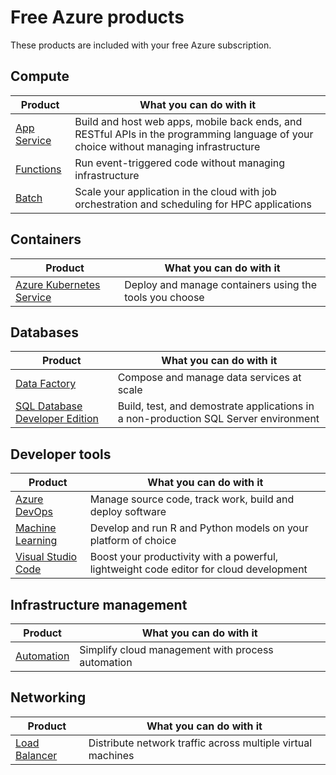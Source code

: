 # Free Azure products
These products are included with your free Azure subscription.

## Compute
| Product                                                              | What you can do with it                                                                                                                |
| ----------------------------------------------------------------------------------------------   | -------------------------------------------------------------------------------------------------------------------------------------- |
| [App Service](https://docs.microsoft.com/en-us/azure/app-service/)                                                      | Build and host web apps, mobile back ends, and RESTful APIs in the programming language of your choice without managing infrastructure |
| [Functions](https://docs.microsoft.com/en-us/azure/azure-functions/) | Run event-triggered code without managing infrastructure                                                                               |
| [Batch](https://docs.microsoft.com/en-us/azure/batch/) | Scale your application in the cloud with job orchestration and scheduling for HPC applications |

## Containers
| Product                                                                                         | What you can do with it |
| ----------------------------------------------------------------------------------------------  | ----  |
| [Azure Kubernetes Service](https://docs.microsoft.com/en-us/azure/aks/) | Deploy and manage containers using the tools you choose |

## Databases
| Product                                                              | What you can do with it |
| -----------------------------------------------------------------------------------------------   | ----------------------- |
| [Data Factory](https://docs.microsoft.com/en-us/azure/data-factory/) | Compose and manage data services at scale                        |
| [SQL Database Developer Edition](https://docs.microsoft.com/en-us/azure/sql-database)                                                                      | Build, test, and demostrate applications in a non-production SQL Server environment                         |


## Developer tools
| Product                                                                                         | What you can do with it |
| ----------------------------------------------------------------------------------------------   | ----  |
| [Azure DevOps](https://docs.microsoft.com/en-us/azure/devops/) | Manage source code, track work, build and deploy software |
| [Machine Learning](https://docs.microsoft.com/en-us/azure/machine-learning/) | Develop and run R and Python models on your platform of choice |
| [Visual Studio Code](https://code.visualstudio.com) | Boost your productivity with a powerful, lightweight code editor for cloud development |

## Infrastructure management
| Product                                                                                         | What you can do with it |
| ----------------------------------------------------------------------------------------------  | ----  |
| [Automation](https://docs.microsoft.com/en-us/azure/automation/) | Simplify cloud management with process automation |

## Networking
| Product                                                                                         | What you can do with it |
| ----------------------------------------------------------------------------------------------  | ----  |
| [Load Balancer](https://docs.microsoft.com/en-us/azure/load-balancer/) | Distribute network traffic across multiple virtual machines |

